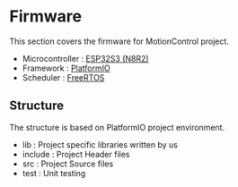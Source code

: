 # Firmware
This section covers the firmware for MotionControl project.

- Microcontroller :     [ESP32S3 (N8R2)](https://www.espressif.com/en/products/socs/esp32-s3)
- Framework :           [PlatformIO](https://platformio.org/)
- Scheduler :           [FreeRTOS](https://www.freertos.org/)

## Structure
The structure is based on PlatformIO project environment.
- lib : Project specific libraries written by us
- include : Project Header files
- src : Project Source files
- test : Unit testing